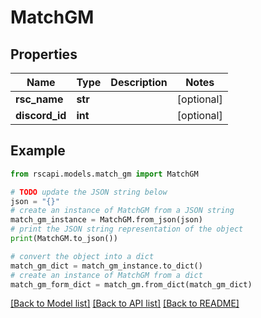 # MatchGM


## Properties

Name | Type | Description | Notes
------------ | ------------- | ------------- | -------------
**rsc_name** | **str** |  | [optional] 
**discord_id** | **int** |  | [optional] 

## Example

```python
from rscapi.models.match_gm import MatchGM

# TODO update the JSON string below
json = "{}"
# create an instance of MatchGM from a JSON string
match_gm_instance = MatchGM.from_json(json)
# print the JSON string representation of the object
print(MatchGM.to_json())

# convert the object into a dict
match_gm_dict = match_gm_instance.to_dict()
# create an instance of MatchGM from a dict
match_gm_form_dict = match_gm.from_dict(match_gm_dict)
```
[[Back to Model list]](../README.md#documentation-for-models) [[Back to API list]](../README.md#documentation-for-api-endpoints) [[Back to README]](../README.md)


